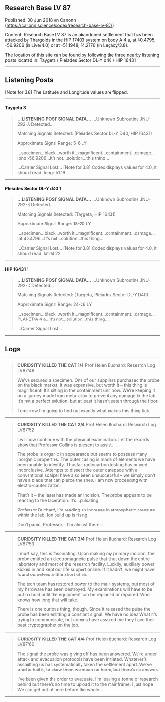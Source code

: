 ## Research Base LV 87

Published: 30 Jun 2018 on Canonn (https://canonn.science/codex/research-base-lv-87/)

Content: Research Base LV 87 is an abandoned settlement that has been attacked by Thargoids in the HIP 17403 system on body A 4 a, at 40.4795, -56.9206 (in Live/4.0) or at -51.1948, 14.2176 (in Legacy/3.8).

The location of this site can be found by following the three nearby listening posts located in:
Taygeta / Pleiades Sector DL-Y d40 / HIP 16431

* * *

## Listening Posts

[Note for 3.8] The Latitude and Longitude values are flipped.

* * *

#### Taygeta 3

> 
> **…LISTENING POST SIGNAL DATA…**
> …Unknown Subroutine JNU-292-A Detected…
> 
> Matching Signals Detected: (Pleiades Sector DL-Y D40, HIP 16431)
> 
> Approximate Signal Range: 5-6 LY
> 
> …specimen…black…worth it…magnificent…containment…damage…long:-56.9206…lt’s not…solution…this thing…
> 
> …Carrier Signal Lost…
> [Note for 3.8] Codex displays values for 4.0, it should read: long:-51.19

* * *

#### Pleiades Sector DL-Y d40 1

> 
> **…LISTENING POST SIGNAL DATA…**
> …Unknown Subroutine JNU-292-B Detected…
> 
> Matching Signals Detected: (Taygeta, HIP 16431)
> 
> Approximate Signal Range: 18-20 LY
> 
> …specimen…black…worth it…magnificent…containment…damage…lat:40.4796…It’s not…solution…this thing…
> 
> …Carrier Signal Lost…
> [Note for 3.8] Codex displays values for 4.0, it should read: lat:14.22

* * *

#### HIP 16431 1

> 
> **…LISTENING POST SIGNAL DATA…**
> …Unknown Subroutine JNU-292-C Detected…
> 
> Matching Signals Detected: (Taygeta, Pleiades Sector DL-Y D40)
> 
> Approximate Signal Range: 24-26 LY
> 
> …specimen…black…worth it…magnificent…containment…damage…PLANET:A 4 a…lt’s not…solution…this thing…
> 
> …Carrier Signal Lost…

* * *

## Logs

* * *

> 
> **CURIOSITY KILLED THE CAT 1/4**
> Prof Helen Buchard: Research Log LV87/49
> 
> We’ve secured a specimen. One of our suppliers purchased the probe on the black market. It was expensive, but worth it – this thing is magnificent! It’s sitting in the containment unit now. We’re keeping it on a gurney made from meta-alloy to prevent any damage to the lab. It’s not a perfect solution, but at least it hasn’t eaten through the floor.
> 
> Tomorrow I’m going to find out exactly what makes this thing tick.

* * *

> 
> **CURIOSITY KILLED THE CAT 2/4**
> Prof Helen Buchard: Research Log LV87/52
> 
> I will now continue with the physical examination. Let the records show that Professor Collins is present to assist.
> 
> The probe is organic in appearance but seems to possess many inorganic properties. The outer casing is made of elements we have been unable to identify. Thusfar, radiocarbon testing has proved inconclusive. Attempts to dissect the outer carapace with a conventional scalpel have also been unsuccessful – we simply don’t have a blade that can pierce the shell. l am now proceeding with electro-cauterization.
> 
> That’s it – the laser has made an incision. The probe appears to be reacting to the laceration. It’s…pulsating.
> 
> Professor Buchard, I’m reading an increase in atmospheric pressure within the lab. Ion build up is rising.
> 
> Don’t panic, Professor… I’m almost there…

* * *

> 
> **CURIOSITY KILLED THE CAT 3/4**
> Prof Helen Buchard: Research Log LV87/53
> 
> I must say, this is fascinating. Upon making my primary incision, the probe emitted an electromagnetic pulse that shut down the entire laboratory and most of the research facility. Luckily, auxiliary power kicked in and kept our life support online. If it hadn’t, we might have found ourselves a little short of air.
> 
> The tech team has restored power to the main systems, but most of my hardware has been destroyed. My examinations will have to be put on hold until the equipment can be replaced or repaired. Who knows how long that will take.
> 
> There is one curious thing, though. Since it released the pulse the probe has been emitting a constant signal. We have no idea What it’s trying to communicate, but comms have assured me they have their best cryptographer on the job.

* * *

> 
> **CURIOSITY KILLED THE CAT 4/4**
> Prof Helen Buchard: Research Log LV87/60
> 
> The signal the probe was giving off has been answered. We’re under attack and evacuation protocols have been initiated. Whatever’s assaulting us has systematically taken the settlement apart. We’ve tried to hail it, to show them we mean no harm, but there’s no answer. 
> 
> I’ve been given the order to evacuate. I’m leaving a tonne of research behind but there’s no time to upload it to the mainframe. I just hope We can get out of here before the whole…

* * *